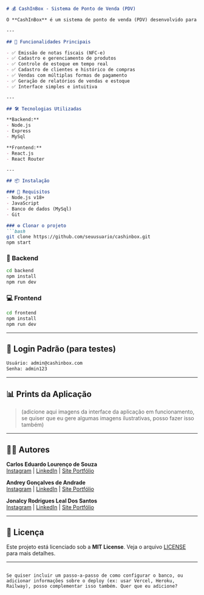 ```markdown
# 💰 CashInBox - Sistema de Ponto de Venda (PDV)

O **CashInBox** é um sistema de ponto de venda (PDV) desenvolvido para atender lojas com produtos de ticket mais alto, como móveis, eletroeletrônicos e informática. Ele oferece controle de estoque, vendas, emissão de notas fiscais, cadastro de clientes e muito mais.

---

## 🚀 Funcionalidades Principais

- ✅ Emissão de notas fiscais (NFC-e)
- ✅ Cadastro e gerenciamento de produtos
- ✅ Controle de estoque em tempo real
- ✅ Cadastro de clientes e histórico de compras
- ✅ Vendas com múltiplas formas de pagamento
- ✅ Geração de relatórios de vendas e estoque
- ✅ Interface simples e intuitiva

---

## 🛠️ Tecnologias Utilizadas

**Backend:**
- Node.js
- Express
- MySql

**Frontend:**
- React.js
- React Router

---

## 📦 Instalação

### 🔧 Requisitos
- Node.js v18+
- JavaScript
- Banco de dados (MySql)
- Git

### ⚙️ Clonar o projeto
```bash
git clone https://github.com/seuusuario/cashinbox.git
npm start
```

### 📁 Backend
```bash
cd backend
npm install
npm run dev
```

### 💻 Frontend
```bash
cd frontend
npm install
npm run dev
```

---

## 🔐 Login Padrão (para testes)

```txt
Usuário: admin@cashinbox.com
Senha: admin123
```

---

## 📊 Prints da Aplicação

> (adicione aqui imagens da interface da aplicação em funcionamento, se quiser que eu gere algumas imagens ilustrativas, posso fazer isso também)

---

## 🧑‍💻 Autores

**Carlos Eduardo Lourenço de Souza**  
[Instagram](https://instagram.com/) | [LinkedIn](https://linkedin.com/) | [Site Portfólio](https://)

**Andrey Gonçalves de Andrade**  
[Instagram](https://instagram.com/) | [LinkedIn](https://linkedin.com/) | [Site Portfólio](https://)

**Jonalcy Rodrigues Leal Dos Santos**  
[Instagram](https://instagram.com/) | [LinkedIn](https://linkedin.com/) | [Site Portfólio](https://)

---

## 📃 Licença

Este projeto está licenciado sob a **MIT License**. Veja o arquivo [LICENSE](LICENSE) para mais detalhes.

---

```

Se quiser incluir um passo-a-passo de como configurar o banco, ou adicionar informações sobre o deploy (ex: usar Vercel, Heroku, Railway), posso complementar isso também. Quer que eu adicione?